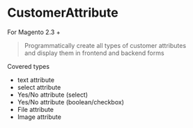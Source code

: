 # CustomerAttribute
For Magento 2.3 +
> Programmatically create all types of customer attributes  
> and display them in frontend and backend forms

Covered types 
- text attribute
- select attribute
- Yes/No attribute (select)
- Yes/No attribute (boolean/checkbox)
- File attribute
- Image attribute

